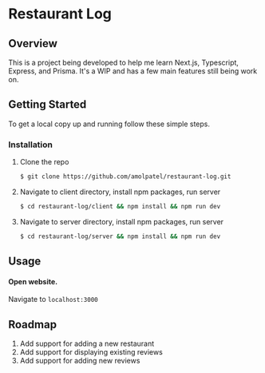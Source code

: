 # Restaurant Log


<!-- ABOUT THE PROJECT -->
## Overview
This is a project being developed to help me learn Next.js, Typescript, Express, and Prisma. It's a WIP and has a few main features still being work on.


<!-- GETTING STARTED -->
## Getting Started

To get a local copy up and running follow these simple steps.

### Installation

1. Clone the repo
   ```sh
   $ git clone https://github.com/amolpatel/restaurant-log.git
   ```
2. Navigate to client directory, install npm packages, run server
   ```sh
   $ cd restaurant-log/client && npm install && npm run dev
   ```
3. Navigate to server directory, install npm packages, run server
   ```sh
   $ cd restaurant-log/server && npm install && npm run dev
   ```   
<!-- USAGE EXAMPLES -->
## Usage

#### Open website.
Navigate to `localhost:3000`


## Roadmap
1) Add support for adding a new restaurant
2) Add support for displaying existing reviews
3) Add support for adding new reviews


